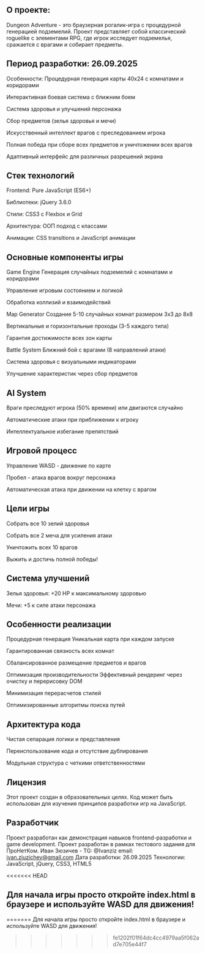 ## О проекте:
Dungeon Adventure - это браузерная рогалик-игра с процедурной генерацией подземелий. Проект представляет собой классический roguelike с элементами RPG, где игрок исследует подземелья, сражается с врагами и собирает предметы.

## Период разработки: 26.09.2025
Особенности:
Процедурная генерация карты 40x24 с комнатами и коридорами

Интерактивная боевая система с ближним боем

Система здоровья и улучшений персонажа

Сбор предметов (зелья здоровья и мечи)

Искусственный интеллект врагов с преследованием игрока

Полная победа при сборе всех предметов и уничтожении всех врагов

Адаптивный интерфейс для различных разрешений экрана

## Стек технологий
Frontend: Pure JavaScript (ES6+)

Библиотеки: jQuery 3.6.0

Стили: CSS3 с Flexbox и Grid

Архитектура: ООП подход с классами

Анимации: CSS transitions и JavaScript анимации

## Основные компоненты игры
Game Engine
Генерация случайных подземелий с комнатами и коридорами

Управление игровым состоянием и логикой

Обработка коллизий и взаимодействий

Map Generator
Создание 5-10 случайных комнат размером 3x3 до 8x8

Вертикальные и горизонтальные проходы (3-5 каждого типа)

Гарантия достижимости всех зон карты

Battle System
Ближний бой с врагами (8 направлений атаки)

Система здоровья с визуальными индикаторами

Улучшение характеристик через сбор предметов

## AI System
Враги преследуют игрока (50% времени) или двигаются случайно

Автоматические атаки при приближении к игроку

Интеллектуальное избегание препятствий

## Игровой процесс
Управление
WASD - движение по карте

Пробел - атака врагов вокруг персонажа

Автоматическая атака при движении на клетку с врагом

## Цели игры
Собрать все 10 зелий здоровья

Собрать все 2 меча для усиления атаки

Уничтожить всех 10 врагов

Выжить и достичь полной победы!

## Система улучшений
Зелья здоровья: +20 HP к максимальному здоровью

Мечи: +5 к силе атаки персонажа

## Особенности реализации
Процедурная генерация
Уникальная карта при каждом запуске

Гарантированная связность всех комнат

Сбалансированное размещение предметов и врагов

Оптимизация производительности
Эффективный рендеринг через очистку и перерисовку DOM

Минимизация перерасчетов стилей

Оптимизированные алгоритмы поиска путей

## Архитектура кода
Чистая сепарация логики и представления

Переиспользование кода и отсутствие дублирования

Модульная структура с четкими ответственностями

## Лицензия
Этот проект создан в образовательных целях. Код может быть использован для изучения принципов разработки игр на JavaScript.

## Разработчик
Проект разработан как демонстрация навыков frontend-разработки и game development.
Проект разработан в рамках тестового задания для ПроНетКом.
Иван Зюзичев - TG: @Ivanziz email: ivan.ziuzichev@gmail.com
Дата разработки: 26.09.2025
Технологии: JavaScript, jQuery, CSS3, HTML5

<<<<<<< HEAD
## Для начала игры просто откройте index.html в браузере и используйте WASD для движения!
=======
Для начала игры просто откройте index.html в браузере и используйте WASD для движения!
>>>>>>> fe1202f01f64dc4cc4979aa5f062ad7e705e44f7
